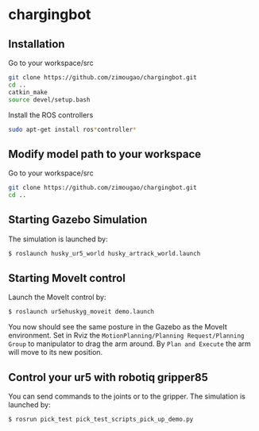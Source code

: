# chargingbot

## Installation

Go to your workspace/src
```bash
git clone https://github.com/zimougao/chargingbot.git
cd ..
catkin_make
source devel/setup.bash
```
Install the ROS controllers
```bash
sudo apt-get install ros*controller*
```

## Modify model path to your workspace

Go to your workspace/src
```bash
git clone https://github.com/zimougao/chargingbot.git
cd ..
```

## Starting Gazebo Simulation

The simulation is launched by:
```bash
$ roslaunch husky_ur5_world husky_artrack_world.launch
```

## Starting MoveIt control

Launch the MoveIt control by:
```bash
$ roslaunch ur5ehuskyg_moveit demo.launch
```
You now should see the same posture in the Gazebo as the MoveIt environment.
Set in Rviz the `MotionPlanning/Planning Request/Planning Group` to manipulator to drag the arm around. 
By `Plan and Execute` the arm will move to its new position.


## Control your ur5 with robotiq gripper85

You can send commands to the joints or to the gripper.
The simulation is launched by:
```bash
$ rosrun pick_test pick_test_scripts_pick_up_demo.py
```
